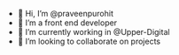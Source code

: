 - 👋 Hi, I’m @praveenpurohit
- 👀 I’m a front end developer
- 🌱 I’m currently working in @Upper-Digital
- 💞️ I’m looking to collaborate on projects

<!---
praveenpurohit/praveenpurohit is a ✨ special ✨ repository because its `README.md` (this file) appears on your GitHub profile.
You can click the Preview link to take a look at your changes.
--->
